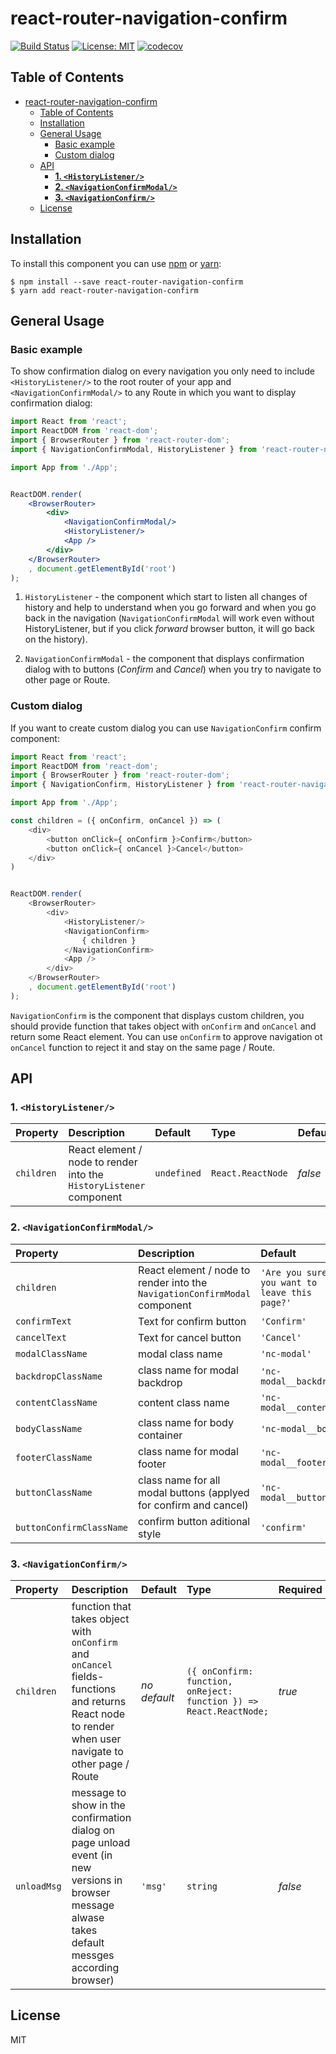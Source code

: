 # react-router-navigation-confirm

[![Build Status](https://travis-ci.org/boennemann/badges.svg?branch=master)](https://travis-ci.org/boennemann/badges) [![License: MIT](https://img.shields.io/badge/License-MIT-yellow.svg)](https://opensource.org/licenses/MIT) [![codecov](https://codecov.io/gh/BezzubovEgor/react-router-navigation-confirm/branch/master/graph/badge.svg?token=XAhNiBN2e9)](https://codecov.io/gh/BezzubovEgor/react-router-navigation-confirm)

## Table of Contents

- [react-router-navigation-confirm](#react-router-navigation-confirm)
  - [Table of Contents](#table-of-contents)
  - [Installation](#installation)
  - [General Usage](#general-usage)
    - [Basic example](#basic-example)
    - [Custom dialog](#custom-dialog)
  - [API](#api)
    - [**1. `<HistoryListener/>`**](#1-historylistener)
    - [**2. `<NavigationConfirmModal/>`**](#2-navigationconfirmmodal)
    - [**3. `<NavigationConfirm/>`**](#3-navigationconfirm)
  - [License](#license)

## Installation

To install this component you can use [npm](https://www.npmjs.com/) or [yarn](https://yarnpkg.com/):

    $ npm install --save react-router-navigation-confirm
    $ yarn add react-router-navigation-confirm

## General Usage

### Basic example

To show confirmation dialog on every navigation you only need to include `<HistoryListener/>` to the root router of your app and `<NavigationConfirmModal/>` to any Route in which you want to display confirmation dialog:

```jsx
import React from 'react';
import ReactDOM from 'react-dom';
import { BrowserRouter } from 'react-router-dom';
import { NavigationConfirmModal, HistoryListener } from 'react-router-navigation-confirm';

import App from './App';


ReactDOM.render(
    <BrowserRouter>
        <div>
            <NavigationConfirmModal/>
            <HistoryListener/>
            <App />
        </div>
    </BrowserRouter>
    , document.getElementById('root')
);
```

1. `HistoryListener` - the component which start to listen all changes of history and help to understand when you go forward and when you go back in the navigation (`NavigationConfirmModal` will work even without HistoryListener, but if you click *forward* browser button, it will go back on the history).

2. `NavigationConfirmModal` - the component that displays confirmation dialog with to buttons (*Confirm* and *Cancel*) when you try to navigate to other page or Route.

### Custom dialog

If you want to create custom dialog you can use `NavigationConfirm` confirm component:

```js
import React from 'react';
import ReactDOM from 'react-dom';
import { BrowserRouter } from 'react-router-dom';
import { NavigationConfirm, HistoryListener } from 'react-router-navigation-confirm';

import App from './App';

const children = ({ onConfirm, onCancel }) => (
    <div>
        <button onClick={ onConfirm }>Confirm</button>
        <button onClick={ onCancel }>Cancel</button>
    </div>
)


ReactDOM.render(
    <BrowserRouter>
        <div>
            <HistoryListener/>
            <NavigationConfirm>
                { children }
            </NavigationConfirm>
            <App />
        </div>
    </BrowserRouter>
    , document.getElementById('root')
);

```

`NavigationConfirm` is the component that displays custom children, you should provide function that takes object with `onConfirm` and `onCancel` and return some React element. You can use `onConfirm` to approve navigation ot `onCancel` function to reject it and stay on the same page / Route.

## API

### **1. `<HistoryListener/>`**

| Property | Description | Default | Type | Default |
|:---|:---|:---|:---|:---|
| `children` | React element / node to render into the `HistoryListener` component | `undefined` | `React.ReactNode` | *false* |

### **2. `<NavigationConfirmModal/>`**

| Property | Description | Default | Type | Default |
|:---|:---|:---|:---|:---|
|`children` | React element / node to render into the `NavigationConfirmModal` component | `'Are you sure you want to leave this page?'` | `React.ReactNode` | *false* |
|`confirmText` | Text for confirm button | `'Confirm'` | `string` | *false* |
|`cancelText` | Text for cancel button | `'Cancel'` | `string` | *false* |
|`modalClassName` | modal class name | `'nc-modal'` | `string` | *false* |
|`backdropClassName` | class name for modal backdrop | `'nc-modal__backdrop'` | `string` | *false* |
|`contentClassName` | content class name | `'nc-modal__content'` | `string` | *false* |
|`bodyClassName` | class name for body container | `'nc-modal__body'` | `string` | *false* |
|`footerClassName` | class name for modal footer | `'nc-modal__footer'` | `string` | *false* |
|`buttonClassName` | class name for all modal buttons (applyed for confirm and cancel) | `'nc-modal__button'` | `string` | *false* |
|`buttonConfirmClassName` | confirm button aditional style | `'confirm'` | `string` | *false* |

### **3. `<NavigationConfirm/>`**

| Property | Description | Default | Type | Required |
|:---|:---|:---|:---|:---|
|`children` | function that takes object with `onConfirm` and `onCancel` fields-functions and returns React node to render when user navigate to other page / Route| *no default* | `({ onConfirm: function, onReject: function }) => React.ReactNode;` | *true* |
|`unloadMsg` | message to show in the confirmation dialog on page unload event (in new versions in browser message alwase takes default messges according browser) | `'msg'` | `string` | *false* |

## License

MIT